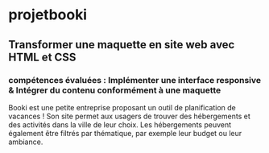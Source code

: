 # projetbooki
## Transformer une maquette en site web avec HTML et CSS
### compétences évaluées : Implémenter une interface responsive & Intégrer du contenu conformément à une maquette

Booki est une petite entreprise proposant un outil de planification de vacances ! 
Son site permet aux usagers de trouver des hébergements et des activités dans la ville de leur choix. 
Les hébergements peuvent également être filtrés par thématique, par exemple leur budget ou leur ambiance.
